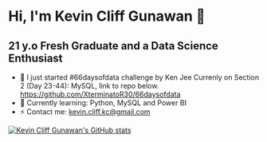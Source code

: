 # Hi, I'm Kevin Cliff Gunawan 👋

## 21 y.o Fresh Graduate and a Data Science Enthusiast

- 🔭 I just started #66daysofdata challenge by Ken Jee
Currenly on Section 2 (Day 23-44): MySQL, link to repo below.
https://github.com/XterminatoR30/66daysofdata
- 🌱 Currently learning: Python, MySQL and Power BI
- ⚡ Contact me: kevin.cliff.kc@gmail.com

[![Kevin Cliff Gunawan's GitHub stats](https://github-readme-stats.vercel.app/api?username=XterminatoR30)](https://github.com/XterminatoR30/github-readme-stats)

